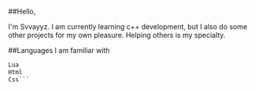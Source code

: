 ##Hello,

I'm Svvayyz. I am currently learning c++ development,  but I also do some other projects for my own pleasure. 
Helping others is my specialty.

##Languages I am familiar with

```C#
Lua
Html
Css```
